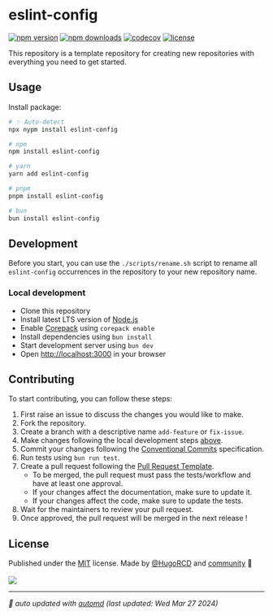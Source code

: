 # eslint-config

<!-- automd:badges color=black license codecov provider=shields  -->

[![npm version](https://img.shields.io/npm/v/eslint-config?color=black)](https://npmjs.com/package/eslint-config)
[![npm downloads](https://img.shields.io/npm/dm/eslint-config?color=black)](https://npmjs.com/package/eslint-config)
[![codecov](https://img.shields.io/codecov/c/gh/HugoRCD/eslint-config?color=black)](https://codecov.io/gh/HugoRCD/eslint-config)
[![license](https://img.shields.io/github/license/HugoRCD/eslint-config?color=black)](https://github.com/HugoRCD/eslint-config/blob/main/LICENSE)

<!-- /automd -->

This repository is a template repository for creating new repositories with everything you need to get started.

## Usage

Install package:

<!-- automd:pm-install -->

```sh
# ✨ Auto-detect
npx nypm install eslint-config

# npm
npm install eslint-config

# yarn
yarn add eslint-config

# pnpm
pnpm install eslint-config

# bun
bun install eslint-config
```

<!-- /automd -->

## Development

Before you start, you can use the `./scripts/rename.sh` script to rename all `eslint-config` occurrences in the repository to your new repository name.

### Local development

- Clone this repository
- Install latest LTS version of [Node.js](https://nodejs.org/en/)
- Enable [Corepack](https://github.com/nodejs/corepack) using `corepack enable`
- Install dependencies using `bun install`
- Start development server using `bun dev`
- Open [http://localhost:3000](http://localhost:3000) in your browser

## Contributing
To start contributing, you can follow these steps:

1. First raise an issue to discuss the changes you would like to make.
2. Fork the repository.
3. Create a branch with a descriptive name `add-feature` or `fix-issue`.
4. Make changes following the local development steps [above](#local-development).
5. Commit your changes following the [Conventional Commits](https://www.conventionalcommits.org/en/v1.0.0/) specification.
6. Run tests using `bun run test`.
7. Create a pull request following the [Pull Request Template](.github/PULL_REQUEST_TEMPLATE.md).
   - To be merged, the pull request must pass the tests/workflow and have at least one approval.
   - If your changes affect the documentation, make sure to update it.
   - If your changes affect the code, make sure to update the tests.
8. Wait for the maintainers to review your pull request.
9. Once approved, the pull request will be merged in the next release !

## License

<!-- automd:contributors license=MIT author=HugoRCD-->

Published under the [MIT](https://github.com/HugoRCD/eslint-config/blob/main/LICENSE) license.
Made by [@HugoRCD](https://github.com/HugoRCD) and [community](https://github.com/HugoRCD/eslint-config/graphs/contributors) 💛
<br><br>
<a href="https://github.com/HugoRCD/eslint-config/graphs/contributors">
<img src="https://contrib.rocks/image?repo=HugoRCD/eslint-config" />
</a>

<!-- /automd -->

<!-- automd:with-automd lastUpdate -->

---

_🤖 auto updated with [automd](https://automd.unjs.io) (last updated: Wed Mar 27 2024)_

<!-- /automd -->
